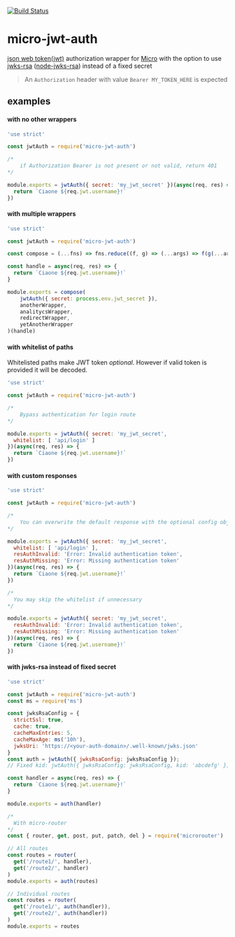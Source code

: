 [![Build Status](https://travis-ci.org/mikkorepolainen/micro-jwt-auth.svg?branch=master)](https://travis-ci.org/mikkorepolainen/micro-jwt-auth)
<!-- [![npm](https://img.shields.io/npm/v/micro-jwt-auth.svg)](https://www.npmjs.com/package/micro-jwt-auth) -->
# micro-jwt-auth
[json web token(jwt)](https://jwt.io/introduction/) authorization wrapper for [Micro](https://github.com/zeit/micro)
with the option to use [jwks-rsa](https://www.npmjs.com/package/jwks-rsa) ([node-jwks-rsa](https://github.com/auth0/node-jwks-rsa)) instead of a fixed secret

> An `Authorization` header with value `Bearer MY_TOKEN_HERE` is expected

## examples

#### with no other wrappers
```javascript
'use strict'

const jwtAuth = require('micro-jwt-auth')

/*
    if Authorization Bearer is not present or not valid, return 401
*/

module.exports = jwtAuth({ secret: 'my_jwt_secret' })(async(req, res) => {
  return `Ciaone ${req.jwt.username}!`
})
```

#### with multiple wrappers

```javascript
'use strict'

const jwtAuth = require('micro-jwt-auth')

const compose = (...fns) => fns.reduce((f, g) => (...args) => f(g(...args)))

const handle = async(req, res) => {
  return `Ciaone ${req.jwt.username}!`
}

module.exports = compose(
    jwtAuth({ secret: process.env.jwt_secret }),
    anotherWrapper,
    analitycsWrapper,
    redirectWrapper,
    yetAnotherWrapper
)(handle)
```

#### with whitelist of paths
Whitelisted paths make JWT token *optional*. However if valid token is provided it will be  decoded.

```javascript
'use strict'

const jwtAuth = require('micro-jwt-auth')

/*
    Bypass authentication for login route
*/

module.exports = jwtAuth({ secret: 'my_jwt_secret',
  whitelist: [ 'api/login' ]
})(async(req, res) => {
  return `Ciaone ${req.jwt.username}!`
})
```

#### with custom responses

```javascript
'use strict'

const jwtAuth = require('micro-jwt-auth')

/*
    You can overwrite the default response with the optional config object
*/

module.exports = jwtAuth({ secret: 'my_jwt_secret',
  whitelist: [ 'api/login' ], 
  resAuthInvalid: 'Error: Invalid authentication token',
  resAuthMissing: 'Error: Missing authentication token'
})(async(req, res) => {
  return `Ciaone ${req.jwt.username}!`
})

/*
  You may skip the whitelist if unnecessary
*/

module.exports = jwtAuth({ secret: 'my_jwt_secret',
  resAuthInvalid: 'Error: Invalid authentication token',
  resAuthMissing: 'Error: Missing authentication token'
})(async(req, res) => {
  return `Ciaone ${req.jwt.username}!`
})
```

#### with jwks-rsa instead of fixed secret

```javascript
'use strict'

const jwtAuth = require('micro-jwt-auth')
const ms = require('ms')

const jwksRsaConfig = {
  strictSsl: true,
  cache: true,
  cacheMaxEntries: 5,
  cacheMaxAge: ms('10h'),
  jwksUri: 'https://<your-auth-domain>/.well-known/jwks.json'
}
const auth = jwtAuth({ jwksRsaConfig: jwksRsaConfig });
// Fixed kid: jwtAuth({ jwksRsaConfig: jwksRsaConfig, kid: 'abcdefg' });

const handler = async(req, res) => {
  return `Ciaone ${req.jwt.username}!`
}

module.exports = auth(handler)

/*
  With micro-router
*/
const { router, get, post, put, patch, del } = require('microrouter')

// All routes
const routes = router(
  get('/route1/', handler),
  get('/route2/', handler)
)
module.exports = auth(routes)

// Individual routes
const routes = router(
  get('/route1/', auth(handler)),
  get('/route2/', auth(handler))
)
module.exports = routes
```

